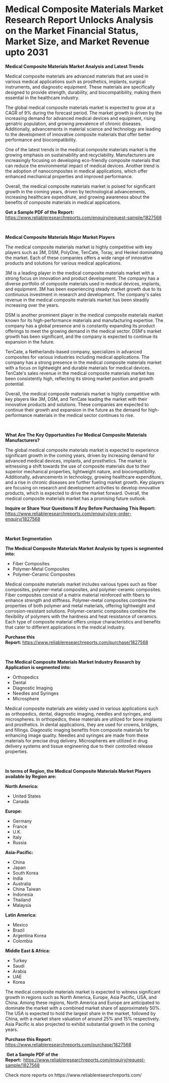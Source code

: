 <p><h1>Medical Composite Materials Market Research Report Unlocks Analysis on the Market Financial Status, Market Size, and Market Revenue upto 2031</h1></p><p><strong>Medical Composite Materials Market Analysis and Latest Trends</strong></p>
<p><p>Medical composite materials are advanced materials that are used in various medical applications such as prosthetics, implants, surgical instruments, and diagnostic equipment. These materials are specifically designed to provide strength, durability, and biocompatibility, making them essential in the healthcare industry.</p><p>The global medical composite materials market is expected to grow at a CAGR of 9% during the forecast period. The market growth is driven by the increasing demand for advanced medical devices and equipment, rising geriatric population, and growing prevalence of chronic diseases. Additionally, advancements in material science and technology are leading to the development of innovative composite materials that offer better performance and biocompatibility.</p><p>One of the latest trends in the medical composite materials market is the growing emphasis on sustainability and recyclability. Manufacturers are increasingly focusing on developing eco-friendly composite materials that can reduce the environmental impact of medical devices. Another trend is the adoption of nanocomposites in medical applications, which offer enhanced mechanical properties and improved performance.</p><p>Overall, the medical composite materials market is poised for significant growth in the coming years, driven by technological advancements, increasing healthcare expenditure, and growing awareness about the benefits of composite materials in medical applications.</p></p>
<p><strong>Get a Sample PDF of the Report:&nbsp;</strong> <a href="https://www.reliableresearchreports.com/enquiry/request-sample/1827568">https://www.reliableresearchreports.com/enquiry/request-sample/1827568</a></p>
<p>&nbsp;</p>
<p><strong>Medical Composite Materials Major Market Players</strong></p>
<p><p>The medical composite materials market is highly competitive with key players such as 3M, DSM, PolyOne, TenCate, Toray, and Henkel dominating the market. Each of these companies offers a wide range of innovative products and solutions for various medical applications.</p><p>3M is a leading player in the medical composite materials market with a strong focus on innovation and product development. The company has a diverse portfolio of composite materials used in medical devices, implants, and equipment. 3M has been experiencing steady market growth due to its continuous investment in research and development. The company's sales revenue in the medical composite materials market has been steadily increasing over the years.</p><p>DSM is another prominent player in the medical composite materials market known for its high-performance materials and manufacturing expertise. The company has a global presence and is constantly expanding its product offerings to meet the growing demand in the medical sector. DSM's market growth has been significant, and the company is expected to continue its expansion in the future.</p><p>TenCate, a Netherlands-based company, specializes in advanced composites for various industries including medical applications. The company has a strong presence in the medical composite materials market with a focus on lightweight and durable materials for medical devices. TenCate's sales revenue in the medical composite materials market has been consistently high, reflecting its strong market position and growth potential.</p><p>Overall, the medical composite materials market is highly competitive with key players like 3M, DSM, and TenCate leading the market with their innovative products and solutions. These companies are expected to continue their growth and expansion in the future as the demand for high-performance materials in the medical sector continues to rise.</p></p>
<p>&nbsp;</p>
<p><strong>What Are The Key Opportunities For Medical Composite Materials Manufacturers?</strong></p>
<p><p>The global medical composite materials market is expected to experience significant growth in the coming years, driven by increasing demand for advanced medical devices, implants, and prosthetics. The market is witnessing a shift towards the use of composite materials due to their superior mechanical properties, lightweight nature, and biocompatibility. Additionally, advancements in technology, growing healthcare expenditure, and a rise in chronic diseases are further fueling market growth. Key players are focusing on research and development activities to develop innovative products, which is expected to drive the market forward. Overall, the medical composite materials market has a promising future outlook.</p></p>
<p><strong>Inquire or Share Your Questions If Any Before Purchasing This Report:</strong> <a href="https://www.reliableresearchreports.com/enquiry/pre-order-enquiry/1827568">https://www.reliableresearchreports.com/enquiry/pre-order-enquiry/1827568</a></p>
<p>&nbsp;</p>
<p><strong>Market Segmentation</strong></p>
<p><strong>The Medical Composite Materials Market Analysis by types is segmented into:</strong></p>
<p><ul><li>Fiber Composites</li><li>Polymer-Metal Composites</li><li>Polymer-Ceramic Composites</li></ul></p>
<p><p>Medical composite materials market includes various types such as fiber composites, polymer-metal composites, and polymer-ceramic composites. Fiber composites consist of a matrix material reinforced with fibers to enhance strength and stiffness. Polymer-metal composites combine the properties of both polymer and metal materials, offering lightweight and corrosion-resistant solutions. Polymer-ceramic composites combine the flexibility of polymers with the hardness and heat resistance of ceramics. Each type of composite material offers unique characteristics and benefits that cater to different applications in the medical industry.</p></p>
<p><strong>Purchase this Report:&nbsp;</strong><a href="https://www.reliableresearchreports.com/purchase/1827568">https://www.reliableresearchreports.com/purchase/1827568</a></p>
<p>&nbsp;</p>
<p><strong>The Medical Composite Materials Market Industry Research by Application is segmented into:</strong></p>
<p><ul><li>Orthopedics</li><li>Dental</li><li>Diagnostic Imaging</li><li>Needles and Syringes</li><li>Microsphere</li></ul></p>
<p><p>Medical composite materials are widely used in various applications such as orthopedics, dental, diagnostic imaging, needles and syringes, and microspheres. In orthopedics, these materials are utilized for bone implants and prosthetics. In dental applications, they are used for crowns, bridges, and fillings. Diagnostic imaging benefits from composite materials for enhancing image quality. Needles and syringes are made from these materials for precise drug delivery. Microspheres are utilized in drug delivery systems and tissue engineering due to their controlled release properties.</p></p>
<p>&nbsp;</p>
<p><strong>In terms of Region, the Medical Composite Materials Market Players available by Region are:</strong></p>
<p>
    <p> <strong> North America: </strong>
        <ul>
            <li>United States</li>
            <li>Canada</li>
        </ul>
        </p> 
    <p> <strong> Europe: </strong>
        <ul>
            <li>Germany</li>
            <li>France</li>
            <li>U.K.</li>
            <li>Italy</li>
            <li>Russia</li>
        </ul>
        </p> 
    <p> <strong> Asia-Pacific: </strong>
        <ul>
            <li>China</li>
            <li>Japan</li>
            <li>South Korea</li>
            <li>India</li>
            <li>Australia</li>
            <li>China Taiwan</li>
            <li>Indonesia</li>
            <li>Thailand</li>
            <li>Malaysia</li>
        </ul>
        </p> 
    <p> <strong> Latin America: </strong>
        <ul>
            <li>Mexico</li>
            <li>Brazil</li>
            <li>Argentina Korea</li>
            <li>Colombia</li>
        </ul>
        </p> 
    <p> <strong> Middle East & Africa: </strong>
        <ul>
            <li>Turkey</li>
            <li>Saudi</li>
            <li>Arabia</li>
            <li>UAE</li>
            <li>Korea</li>
        </ul>
    </p>
    </p>
<p><p>The medical composite materials market is expected to witness significant growth in regions such as North America, Europe, Asia Pacific, USA, and China. Among these regions, North America and Europe are anticipated to dominate the market with a combined market share of approximately 50%. The USA is expected to hold the largest share in the market, followed by China, with a market share valuation of around 25% and 15% respectively. Asia Pacific is also projected to exhibit substantial growth in the coming years.</p></p>
<p><strong>Purchase this Report: </strong><a href="https://www.reliableresearchreports.com/purchase/1827568">https://www.reliableresearchreports.com/purchase/1827568</a></p>
<p>&nbsp;<strong>Get a Sample PDF of the Report:&nbsp;&nbsp;</strong><a href="https://www.reliableresearchreports.com/enquiry/request-sample/1827568">https://www.reliableresearchreports.com/enquiry/request-sample/1827568</a></p>
<p><strong></strong></p>
<p>Check more reports on https://www.reliableresearchreports.com/</p>
